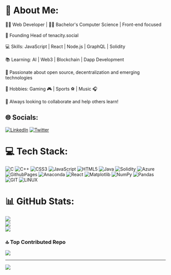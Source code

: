 # 💫 About Me:
👨‍💻 Web Developer | 🧑‍🎓 Bachelor's Computer Science | Front-end focused<br><br>🤝 Founding Head of tenacity.social<br><br>💻 Skills: JavaScript | React | Node.js | GraphQL | Solidity<br><br>📚 Learning: AI | Web3 | Blockchain | Dapp Development<br><br>🚀 Passionate about open source, decentralization and emerging technologies<br><br>🥳 Hobbies: Gaming 🎮 | Sports ⚽️ | Music 🎧<br><br>🙋 Always looking to collaborate and help others learn!


## 🌐 Socials:
[![LinkedIn](https://img.shields.io/badge/LinkedIn-%230077B5.svg?logo=linkedin&logoColor=white)](https://linkedin.com/in/Soumik7) [![Twitter](https://img.shields.io/badge/Twitter-%231DA1F2.svg?logo=Twitter&logoColor=white)](https://twitter.com/emSoumik) 

# 💻 Tech Stack:
![C](https://img.shields.io/badge/c-%2300599C.svg?style=for-the-badge&logo=c&logoColor=white) ![C++](https://img.shields.io/badge/c++-%2300599C.svg?style=for-the-badge&logo=c%2B%2B&logoColor=white) ![CSS3](https://img.shields.io/badge/css3-%231572B6.svg?style=for-the-badge&logo=css3&logoColor=white) ![JavaScript](https://img.shields.io/badge/javascript-%23323330.svg?style=for-the-badge&logo=javascript&logoColor=%23F7DF1E) ![HTML5](https://img.shields.io/badge/html5-%23E34F26.svg?style=for-the-badge&logo=html5&logoColor=white) ![Java](https://img.shields.io/badge/java-%23ED8B00.svg?style=for-the-badge&logo=openjdk&logoColor=white) ![Solidity](https://img.shields.io/badge/Solidity-%23363636.svg?style=for-the-badge&logo=solidity&logoColor=white) ![Azure](https://img.shields.io/badge/azure-%230072C6.svg?style=for-the-badge&logo=microsoftazure&logoColor=white) ![GithubPages](https://img.shields.io/badge/github%20pages-121013?style=for-the-badge&logo=github&logoColor=white) ![Anaconda](https://img.shields.io/badge/Anaconda-%2344A833.svg?style=for-the-badge&logo=anaconda&logoColor=white) ![React](https://img.shields.io/badge/react-%2320232a.svg?style=for-the-badge&logo=react&logoColor=%2361DAFB) ![Matplotlib](https://img.shields.io/badge/Matplotlib-%23ffffff.svg?style=for-the-badge&logo=Matplotlib&logoColor=black) ![NumPy](https://img.shields.io/badge/numpy-%23013243.svg?style=for-the-badge&logo=numpy&logoColor=white) ![Pandas](https://img.shields.io/badge/pandas-%23150458.svg?style=for-the-badge&logo=pandas&logoColor=white) ![GIT](https://img.shields.io/badge/Git-fc6d26?style=for-the-badge&logo=git&logoColor=white) ![LINUX](https://img.shields.io/badge/Linux-FCC624?style=for-the-badge&logo=linux&logoColor=black)
# 📊 GitHub Stats:
![](https://github-readme-stats.vercel.app/api?username=emSoumik&theme=dark&hide_border=false&include_all_commits=false&count_private=false)<br/>
![](https://github-readme-streak-stats.herokuapp.com/?user=emSoumik&theme=dark&hide_border=false)<br/>
![](https://github-readme-stats.vercel.app/api/top-langs/?username=emSoumik&theme=dark&hide_border=false&include_all_commits=false&count_private=false&layout=compact)

### 🔝 Top Contributed Repo
![](https://github-contributor-stats.vercel.app/api?username=emSoumik&limit=5&theme=dark&combine_all_yearly_contributions=true)

---
[![](https://visitcount.itsvg.in/api?id=emSoumik&icon=0&color=9)](https://visitcount.itsvg.in)

<!-- Proudly created with GPRM ( https://gprm.itsvg.in ) -->
